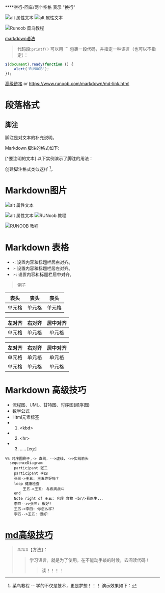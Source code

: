 ****空行-回车/两个空格  表示
"换行"

![alt 属性文本](图片地址)
![alt 属性文本](图片地址 "可选标题")

![Runoob 菜鸟教程](http://static.runoob.com/images/runoob-logo.png "鼠标悬停内容:RUNOOB")

[markdown语法][mdLink]
> 代码段:`printf()` 
> 可以用 ``` 包裹一段代码，并指定一种语言（也可以不指定）：
```javascript
$(document).ready(function () {
    alert('RUNOOB');
});
```

[高级链接](https://www.runoob.com/markdown/md-link.html) or <https://www.runoob.com/markdown/md-link.html>

[ mdLink ]: https://www.runoob.com/markdown/md-link.html 

# 段落格式
## 脚注
脚注是对文本的补充说明。

Markdown 脚注的格式如下:

[^要注明的文本]
以下实例演示了脚注的用法：

创建脚注格式类似这样 [^RUNOOB]。

[^RUNOOB]: 菜鸟教程 -- 学的不仅是技术，更是梦想！！！
演示效果如下：


# Markdown图片
![alt 属性文本](图片地址)

![alt 属性文本](图片地址 "可选标题")
![RUNoob 教程](https://static.runoob.com/images/runoob-logo.png)

![RUNOOB 教程](http://static.runoob.com/images/runoob-logo.png "鼠标悬停内容:菜鸟教程")

# Markdown 表格
* -: 设置内容和标题栏居右对齐。
* :- 设置内容和标题栏居左对齐。
* :-: 设置内容和标题栏居中对齐。

> 例子

| 表头 | 表头 | 表头 |
| --- | --- | ---  |
| 单元格| 单元格|单元格|

| 左对齐 | 右对齐 | 居中对齐 |
| :--- | ---: | :-----: |
| 单元格| 单元格|单元格|

| 左对齐 | 右对齐 | 居中对齐 |
| :---- | ----: | :----: |
| 单元格 | 单元格 | 单元格 |
| 单元格 | 单元格 | 单元格 |

# Markdown 高级技巧
* 流程图、UML、甘特图、时序图(顺序图)
* 数学公式
* Html元素标签
* 1. \<kbd> 
* 2. \<hr>
* 3. .....
[eg:]
```mermaid
%% 时序图例子,-> 直线，-->虚线，->>实线箭头
  sequenceDiagram
    participant 张三
    participant 李四
    张三->王五: 王五你好吗？
    loop 健康检查
        王五->王五: 与疾病战斗
    end
    Note right of 王五: 合理 食物 <br/>看医生...
    李四-->>张三: 很好!
    王五->李四: 你怎么样?
    李四-->王五: 很好!
```

[ __md高级技巧__ ][advance]
=


>
> ####【方法】：
>>学习语言，就是为了使用，在不能动手敲的时候，去阅读代码！
>>>读！！！！



[ advance ]:https://www.runoob.com/markdown/md-advance.html
